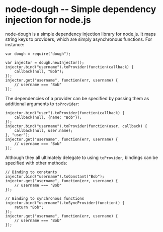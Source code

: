 # node-dough -- Simple dependency injection for node.js

node-dough is a simple dependency injection library for node.js. It maps string keys to providers, which are simply asynchronous functions. For instance:

    var dough = require("dough");

    var injector = dough.newInjector();
    injector.bind("username").toProvider(function(callback) {
        callback(null, "Bob");
    });
    injector.get("username", function(err, username) {
        // username === "Bob"
    });

The dependencies of a provider can be specified by passing them as additional arguments to `toProvider`:

    injector.bind("user").toProvider(function(callback) {
        callback(null, {name: "Bob"});
    });
    injector.bind("username").toProvider(function(user, callback) {
        callback(null, user.name);
    }, "user");
    injector.get("username", function(err, username) {
        // username === "Bob"
    });

Although they all ultimately delegate to using `toProvider`, bindings can be specified with other methods:

    // Binding to constants
    injector.bind("username").toConstant("Bob");
    injector.get("username", function(err, username) {
        // username === "Bob"
    });

    // Binding to synchronous functions
    injector.bind("username").toSyncProvider(function() {
        return "Bob";
    });
    injector.get("username", function(err, username) {
        // username === "Bob"
    });

